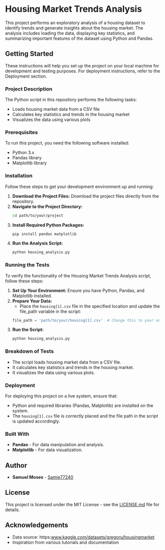 # Housing Market Trends Analysis

This project performs an exploratory analysis of a housing dataset to identify trends and generate insights about the housing market. The analysis includes loading the data, displaying key statistics, and summarizing important features of the dataset using Python and Pandas.

## Getting Started

These instructions will help you set up the project on your local machine for development and testing purposes. For deployment instructions, refer to the Deployment section.

### Project Description

The Python script in this repository performs the following tasks:

- Loads housing market data from a CSV file
- Calculates key statistics and trends in the housing market
- Visualizes the data using various plots

### Prerequisites

To run this project, you need the following software installed:

- Python 3.x
- Pandas library
- Matplotlib library

### Installation

Follow these steps to get your development environment up and running:

1. **Download the Project Files:** Download the project files directly from the repository.
2. **Navigate to the Project Directory:**
    ```sh
    cd path/to/your/project
    ```
3. **Install Required Python Packages:**
    ```sh
    pip install pandas matplotlib
    ```
4. **Run the Analysis Script:**
    ```sh
    python housing_analysis.py
    ```

### Running the Tests

To verify the functionality of the Housing Market Trends Analysis script, follow these steps:

1. **Set Up Your Environment:** Ensure you have Python, Pandas, and Matplotlib installed.
2. **Prepare Your Data:**
    - Place the `housing[1].csv` file in the specified location and update the file_path variable in the script:
    ```python
    file_path = 'path/to/your/housing[1].csv'  # Change this to your actual file path
    ```
3. **Run the Script:**
    ```sh
    python housing_analysis.py
    ```

### Breakdown of Tests

- The script loads housing market data from a CSV file.
- It calculates key statistics and trends in the housing market.
- It visualizes the data using various plots.

### Deployment

For deploying this project on a live system, ensure that:

- Python and required libraries (Pandas, Matplotlib) are installed on the system.
- The `housing[1].csv` file is correctly placed and the file path in the script is updated accordingly.

### Built With

- **Pandas** - For data manipulation and analysis.
- **Matplotlib** - For data visualization.

## Author

- **Samuel Moses** - [Samie77240](https://github.com/Samie77240)

## License

This project is licensed under the MIT License - see the [LICENSE.md](LICENSE.md) file for details.

## Acknowledgements

- Data source: https:www.kaggle.com/datasets/gregoru/housingmarket
- Inspiration from various tutorials and documentation



